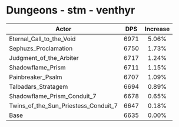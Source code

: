 # Dungeons - stm - venthyr
| Actor | DPS | Increase |
|---|:---:|:---:|
|Eternal_Call_to_the_Void|6971|5.06%|
|Sephuzs_Proclamation|6750|1.73%|
|Judgment_of_the_Arbiter|6717|1.24%|
|Shadowflame_Prism|6711|1.15%|
|Painbreaker_Psalm|6707|1.09%|
|Talbadars_Stratagem|6694|0.89%|
|Shadowflame_Prism_Conduit_7|6678|0.65%|
|Twins_of_the_Sun_Priestess_Conduit_7|6647|0.18%|
|Base|6635|0.00%|
